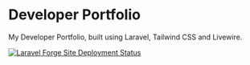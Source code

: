 # Developer Portfolio

My Developer Portfolio, built using Laravel, Tailwind CSS and Livewire.

[![Laravel Forge Site Deployment Status](https://img.shields.io/endpoint?url=https%3A%2F%2Fforge.laravel.com%2Fsite-badges%2F74e52871-ec15-4ddb-ba37-85efe0c8eb99&style=flat)](https://forge.laravel.com/servers/760980/sites/2255110)
